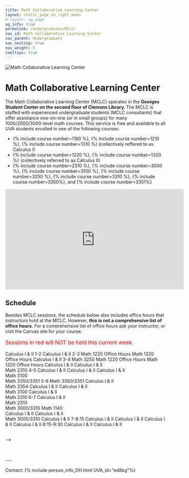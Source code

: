 ```yaml
---
title: Math Collaborative Learning Center
layout: static_page_no_right_menu
# layout: ug_page
ug_info: true
permalink: /undergraduate/MCLC/
nav_id: Math Collaborative Learning Center
nav_parent: Undergraduate
nav_nesting: true
nav_weight: 5
tooltips: true
---
```


<img src="{{site.url}}/undergraduate/MCLC/MCLC_logo.png" style="max-width:70%;max-height:350px;height:auto;width:auto;" alt="Math Collaborative Learning Center">

<h1 class="mb-4">Math Collaborative Learning Center</h1>

<!-- <p style="font-size:150%;color:Red;"> The last day of operation for the Spring 2024 semester is Tuesday, April 30.  
 <br> Some Calculus I & II sessions will continue through Wednesday, May 8 </p> -->
<!-- <p style="font-size:150%;"> The MCLC will begin its operation for the Spring 2024 semester on Monday, January 22 </p> -->
<!-- <p style="font-size:150%;"> The MCLC is now open for the Fall 2023 semester! </p> -->
<!-- <p style="font-size:150%;color:Red;"> The MCLC will not offer sessions during Reading Days, October 1-3 </p> -->


The Math Collaborative Learning Center (MCLC) operates in the <b> Georges Student Center on the second floor of Clemons Library. </b> The MCLC is staffed with experienced undergraduate students (MCLC consultants) that offer assistance one-on-one (or in small groups) for many 1000/2000/3000-level math courses. This service is free and available to all UVA students enrolled in one of the following courses: <br>
<ul>
 <li> {% include course number=1190 %}, {% include course number=1210 %}, {% include course number=1310 %} (collectively reffered to as Calculus I) </li>
 <li> {% include course number=1220 %}, {% include course number=1320 %} (collectively referred to as Calculus II) </li>
 <li> {% include course number=2310 %}, {% include course number=3000 %}, {% include course number=3100 %}, {% include course number=3250 %}, {% include course number=3310 %}, {% include course number=3350%}, and {% include course number=3351%} </li>
</ul>

<!-- Due to the ongoing situation with COVID-19 all MCLC sessions for the Spring 2021 semester will be held virtually, via Zoom (links found in the table below). Here are a few things that you should have in mind before joining a session:
<ul>
 <li> In order to join an MCLC session, <b> use a Zoom account that is associated with your UVA credentials. </b> </li>
 <li> Join a session from a quite environment. If you intend to have your web camera on, make sure your surroundings and attire are appropriate.</li>
 <li> Be prepared to share your questions with your consultant. You can share your browser, documents open on your desktop interface (like PDFs), or your entire screen, by clicking the green "Share Screen" button found on Zoom's toolbar. You may also share a document via Zoom's Chat tool, by clicking "File" and uploading your document there. <em> Sharing options may be limited depending on the version of Zoom you are using.</em> Your consultant may offer a different way to share.</li>
 <li> Once you join a session, a consulant will assign you to a (virtual) room for the course for which you need help. This process may take a couple of minutes.</li>
</ul> -->


<iframe width="560" height="315" src="https://www.youtube.com/embed/QNGNmmVGzDQ" title="YouTube video player" frameborder="0" allow="accelerometer; autoplay; clipboard-write; encrypted-media; gyroscope; picture-in-picture" allowfullscreen></iframe>

<br>

<!-- <h2 class="mb-4 mt-4">Survey </h2> 

<p style="font-size:120%;color:coral;"> If you have joined an MCLC session this semester please take a couple of minutes to complete this
 <a href="https://virginia.az1.qualtrics.com/jfe/form/SV_85R3ujNTjN20tIa">survey</a>. We appreciate your feedback. </p> -->

<h2 class="mb-4 mt-4">Schedule </h2>

<!-- <p style="font-size:120%;color:red;"> The MCLC will remain closed during Reading Days, October 1 - October 4. </p> -->
<p> Besides MCLC sessions, the schedule below also includes office hours that instructors hold at the MCLC. However, <b> this is not a comprehensive list of office hours.</b> For a comprehensive list of office hours ask your instructor, or visit the Canvas site for your course. </p>
<!-- <p style="font-size:120%;"> TBA </p> -->
<p style="font-size:120%;color:red;"> Sessions in red will NOT be held this current week. </p>


<!-- <table cellpadding="6px" border="4px" cellspacing="0" style="border-collapse: collapse; height: 353px; width: 1050px;">
<thead style="background-color: coral; text-align: center;">
<tr style="text-align: center; height: 19px;">
<th style="width: 90px; height: 19px;">Time</th>
<th style="width: 160px; height: 19px;">Sunday</th>
<th style="width: 160px; height: 19px;">Monday</th>
<th style="width: 160px; height: 19px;">Tuesday</th>
<th style="width: 160px; height: 19px;">Wednesday</th>
<th style="width: 160px; height: 19px;">Thursday</th>
<th style="width: 160px; height: 19px;">Friday</th>
</tr>
</thead>
<tbody>
<tr style="height: 19px;">
<td style="width: 90px; height: 19px; text-align: center;">12-1</td>
<td style="width: 160px; height: 19px;"></td>
<td style="width: 160px; height: 19px;">  </td> <!-- M -->
<td style="width: 160px; height: 19px;">  </td>
<td style="width: 160px; height: 19px;">  </td> <!-- W -->
<td style="width: 160px; height: 19px;">  </td>
<td style="width: 160px; height: 19px;"> Calculus I & II </td>
</tr>
<tr style="height: 19px;">
<td style="width: 90px; height: 19px; text-align: center;">1-2</td>
<td style="width: 160px; height: 19px;"></td>
<td style="width: 160px; height: 19px;"> </td> <!-- M --> 
<td style="width: 160px; height: 19px;"> <!-- Math 1310 Office Hours --> </td>
<td style="width: 160px; height: 19px;"> <!-- Math 1220 Office Hours --> </td> <!-- W -->
<td style="width: 160px; height: 19px;"> </td>
<td style="width: 160px; height: 19px;"> Calculus I & II </td>
</tr>
<tr style="height: 19px;">
<td style="width: 90px; height: 10px; text-align: center;">2-3</td>
<td style="width: 160px; height: 10px;">  </td>
<td style="width: 160px; height: 10px;"> Math 1220 Office Hours </td> <!-- M -->
<td style="width: 160px; height: 10px;">  </td>
<td style="width: 160px; height: 10px;">  </td> <!-- W -->
<td style="width: 160px; height: 10px;"> Math 1220 Office Hours </td>
<td style="width: 160px; height: 10px;"> Calculus I & II </td>
</tr>
<tr style="height: 19px;">
<td style="width: 90px; height: 19px; text-align: center;">3-4</td>
<td style="width: 160px; height: 19px;"> Math 3250 </td>
<td style="width: 160px; height: 19px;"> Math 1220 Office Hours </td> <!-- M -->
<td style="width: 160px; height: 19px;">  </td>
<td style="width: 160px; height: 19px;">  Math 1220 Office Hours </td> <!-- W -->
<td style="width: 160px; height: 19px;"> Calculus I & II </td>
<td style="width: 160px; height: 19px;"> Calculus I & II <br/> Math 2310 </td>
</tr>
<tr style="height: 19px;">
<td style="width: 90px; height: 19px; text-align: center;">4-5</td>
<td style="width: 160px; height: 19px;">  </td>
<td style="width: 160px; height: 19px;">  </td> <!-- M -->
<td style="width: 160px; height: 19px;"> Calculus I & II </td>
<td style="width: 160px; height: 19px;"> Calculus I & II </td> <!-- W -->
<td style="width: 160px; height: 19px;"> Calculus I & II  <br/> Math 3100 <br/> Math 3350/3351 </td>
<td style="width: 160px; height: 19px;">  </td>
</tr>
<tr style="height: 19px;">
<td style="width: 90px; text-align: center; height: 19px;">5-6</td>
<td style="width: 160px; height: 19px;"> Math 3350/3351 </td>
<td style="width: 160px; height: 19px;"> Calculus I & II <br/> Math 3354 </td> <!-- M -->
<td style="width: 160px; height: 19px;"> Calculus I & II </td>
<td style="width: 160px; height: 19px;">  Calculus I & II <br/> Math 3100 </td> <!-- W -->
<td style="width: 160px; height: 19px;"> Calculus I & II  <br/> Math 2310 </td>
<td style="width: 160px; height: 19px;">  </td>
</tr>
<tr style="height: 10px;">
<td style="width: 90px; text-align: center; height: 10px;">6-7</td>
<td style="width: 160px; height: 10px;"></td>
<td style="width: 160px; height: 10px;"> Calculus I & II  <br/> Math 2310 <br/> Math 3000/3310 </td> <!-- M -->
<td style="width: 160px; height: 10px;"> Math 1140 <br/> Calculus I & II </td>
<td style="width: 160px; height: 10px;"> Calculus I & II  <br/> Math 3000/3310 </td> <!--W-->
<td style="width: 160px; height: 10px;"> Calculus I & II </td>
<td style="width: 160px; height: 10px;"></td>
</tr>
<tr style="height: 38px;">
<td style="width: 90px; height: 38px; text-align: center;">7-8:15</td>
<td style="width: 160px; height: 38px;"> Calculus I & II </td>
<td style="width: 160px; height: 38px;">  Calculus I & II  </td> <!-- M -->
<td style="width: 160px; height: 38px;"> Calculus I & II </td>
<td style="width: 160px; height: 38px;"> Calculus I & II </td> <!-- W -->
<td style="width: 160px; height: 38px;"></td>
<td style="width: 160px; height: 38px;"></td>
</tr>
<tr style="height: 38px;">
<td style="width: 90px; height: 38px; text-align: center;">8:15-9:30</td>
<td style="width: 160px; height: 38px;"></td>
<td style="width: 160px; height: 38px;">  </td> <!-- M -->
<td style="width: 160px; height: 38px;"> Calculus I & II </td>
<td style="width: 160px; height: 38px;"> Calculus I & II </td> <!-- W -->
<td style="width: 160px; height: 38px;"> </td>
<td style="width: 160px; height: 38px;"> </td>
</tr>
</tbody>
</table>

<br> -->

<!-- <h2 class="mb-4 mt-4">MCLC at Gilmer Hall </h2>

<p> This semester the MCLC offers a few sessions at a second location, <b>Gilmer 490</b>, as part of pilot program. </p> -->

<br>

<!-- <p> <b>Calculus I (Math 1190/1210, Math 1310):</b> Tuesday & Wednseday, 5-6 pm</p> -->
<!-- <p style="font-size:100%;"> <b>Math 1220:</b> Monday & Wednseday, 5-6 pm  (not held the week of the exam)</p> -->

<br>
---

Contact: {% include person_info_OH.html UVA_id="ed8bg"%}
